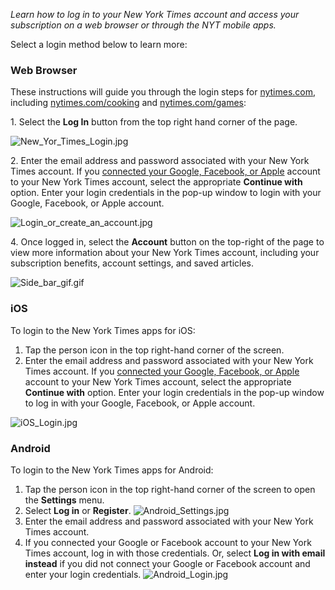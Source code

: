_Learn how to log in to your New York Times account and access your subscription on a web browser or through the NYT mobile apps._

Select a login method below to learn more:

### Web Browser

These instructions will guide you through the login steps for [nytimes.com](https://www.nytimes.com/), including [nytimes.com/cooking](http://nytimes.com/cooking) and [nytimes.com/games](http://nytimes.com/games):

1\. Select the **Log In** button from the top right hand corner of the page.

![New_Yor_Times_Login.jpg](https://help.nytimes.com/hc/article_attachments/11966018863124)

2\. Enter the email address and password associated with your New York Times account. If you [connected your Google, Facebook, or Apple](https://help.nytimes.com/hc/en-us/articles/115014887628) account to your New York Times account, select the appropriate **Continue with** option. Enter your login credentials in the pop-up window to login with your Google, Facebook, or Apple account.

![Login_or_create_an_account.jpg](https://help.nytimes.com/hc/article_attachments/11966082620948)

4\. Once logged in, select the **Account** button on the top-right of the page to view more information about your New York Times account, including your subscription benefits, account settings, and saved articles.

![Side_bar_gif.gif](https://help.nytimes.com/hc/article_attachments/11966184872340)

### iOS

To login to the New York Times apps for iOS:

1.  Tap the person icon in the top right-hand corner of the screen.
2.  Enter the email address and password associated with your New York Times account. If you [connected your Google, Facebook, or Apple](https://help.nytimes.com/hc/en-us/articles/115014887628) account to your New York Times account, select the appropriate **Continue with** option. Enter your login credentials in the pop-up window to log in with your Google, Facebook, or Apple account.

![iOS_Login.jpg](https://help.nytimes.com/hc/article_attachments/11966188284692)

### Android

To login to the New York Times apps for Android:

1.  Tap the person icon in the top right-hand corner of the screen to open the **Settings** menu.
2.  Select **Log in** or **Register**. ![Android_Settings.jpg](https://help.nytimes.com/hc/article_attachments/11966205345172)
3.  Enter the email address and password associated with your New York Times account.
4.  If you connected your Google or Facebook account to your New York Times account, log in with those credentials. Or, select **Log in with email instead** if you did not connect your Google or Facebook account and enter your login credentials. ![Android_Login.jpg](https://help.nytimes.com/hc/article_attachments/11966247316500)
